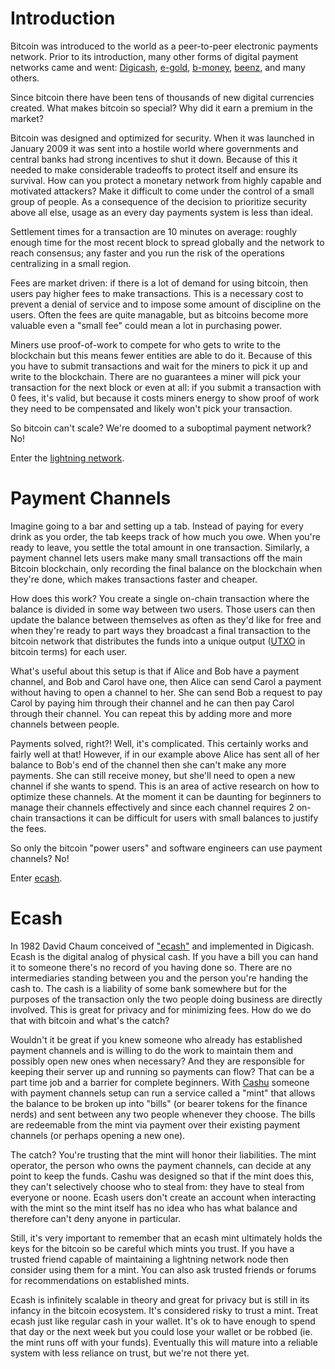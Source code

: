 # Introduction

Bitcoin was introduced to the world as a peer-to-peer electronic payments network.
Prior to its introduction, many other forms of digital payment networks came and went:
[Digicash](https://en.wikipedia.org/wiki/DigiCash), [e-gold](https://en.wikipedia.org/wiki/E-gold),
[b-money](https://en.bitcoin.it/wiki/B-money), [beenz](https://en.wikipedia.org/wiki/Beenz.com), and
many others.

Since bitcoin there have been tens of thousands of new digital currencies created. What makes bitcoin
so special? Why did it earn a premium in the market?

Bitcoin was designed and optimized for security. When it was launched in January 2009 it was sent into
a hostile world where governments and central banks had strong incentives to shut it down. Because of
this it needed to make considerable tradeoffs to protect itself and ensure its survival. How can you
protect a monetary network from highly capable and motivated attackers? Make it difficult to come under
the control of a small group of people. As a consequence of the decision to prioritize security above
all else, usage as an every day payments system is less than ideal.

Settlement times for a transaction are 10 minutes on average: roughly enough time for the most recent
block to spread globally and the network to reach consensus; any faster and you run the risk of
the operations centralizing in a small region.

Fees are market driven: if there is a lot of demand for using bitcoin, then users pay higher fees
to make transactions. This is a necessary cost to prevent a denial of service and to impose some
amount of discipline on the users. Often the fees are quite managable, but as bitcoins become more
valuable even a "small fee" could mean a lot in purchasing power.

Miners use proof-of-work to compete for who gets to write to the blockchain but this means fewer
entities are able to do it. Because of this you have to submit transactions and wait for the miners
to pick it up and write to the blockchain. There are no guarantees a miner will pick your transaction
for the next block or even at all: if you submit a transaction with 0 fees, it's valid, but because
it costs miners energy to show proof of work they need to be compensated and likely won't pick your
transaction.

So bitcoin can't scale? We're doomed to a suboptimal payment network? No!

Enter the [lightning network](https://lightning.network/).

# Payment Channels

Imagine going to a bar and setting up a tab. Instead of paying for every drink as you order, the tab
keeps track of how much you owe. When you're ready to leave, you settle the total amount in one transaction.
Similarly, a payment channel lets users make many small transactions off the main Bitcoin blockchain,
only recording the final balance on the blockchain when they're done, which makes transactions faster and
cheaper.

How does this work? You create a single on-chain transaction where the balance is divided in some way between
two users. Those users can then update the balance between themselves as often as they'd like for free
and when they're ready to part ways they broadcast a final transaction to the bitcoin network that distributes
the funds into a unique output ([UTXO](https://en.bitcoin.it/wiki/UTXO) in bitcoin terms) for each user.

What's useful about this setup is that if Alice and Bob have a payment channel, and Bob and Carol have one,
then Alice can send Carol a payment without having to open a channel to her. She can send Bob a request
to pay Carol by paying him through their channel and he can then pay Carol through their channel. You can
repeat this by adding more and more channels between people.

Payments solved, right?! Well, it's complicated. This certainly works and fairly well at that! However,
if in our example above Alice has sent all of her balance to Bob's end of the channel then she can't
make any more payments. She can still receive money, but she'll need to open a new channel if she wants
to spend. This is an area of active research on how to optimize these channels. At the moment it can
be daunting for beginners to manage their channels effectively and since each channel requires 2 on-chain
transactions it can be difficult for users with small balances to justify the fees.

So only the bitcoin "power users" and software engineers can use payment channels? No!

Enter [ecash](https://cashu.space/).

# Ecash

In 1982 David Chaum conceived of ["ecash"](https://en.wikipedia.org/wiki/Ecash) and implemented in Digicash.
Ecash is the digital analog of physical cash. If you have a bill you can hand it to someone there's no record
of you having done so. There are no intermediaries standing between you and the person you're handing the cash to.
The cash is a liability of some bank somewhere but for the purposes of the transaction only the two people
doing business are directly involved. This is great for privacy and for minimizing fees. How do we do that
with bitcoin and what's the catch?

Wouldn't it be great if you knew someone who already has established payment channels and is willing to do the
work to maintain them and possibly open new ones when necessary? And they are responsible for keeping their
server up and running so payments can flow? That can be a part time job and a barrier for complete beginners.
With [Cashu](https://cashu.space/) someone with payment channels setup can run a service called a "mint" that
allows the balance to be broken up into "bills" (or bearer tokens for the finance nerds) and sent between any
two people whenever they choose. The bills are redeemable from the mint via payment over their existing payment
channels (or perhaps opening a new one).

The catch? You're trusting that the mint will honor their liabilities. The mint operator, the person who owns
the payment channels, can decide at any point to keep the funds. Cashu was designed so that if the mint does
this, they can't selectively choose who to steal from: they have to steal from everyone or noone. Ecash users
don't create an account when interacting with the mint so the mint itself has no idea who has what balance and
therefore can't deny anyone in particular.

Still, it's very important to remember that an ecash mint ultimately holds the keys for the bitcoin so be careful
which mints you trust. If you have a trusted friend capable of maintaining a lightning network node then consider
using them for a mint. You can also ask trusted friends or forums for recommendations on established mints.

Ecash is infinitely scalable in theory and great for privacy but is still in its infancy in the bitcoin ecosystem.
It's considered risky to trust a mint. Treat ecash just like regular cash in your wallet. It's ok to have enough to
spend that day or the next week but you could lose your wallet or be robbed (ie. the mint runs off with your funds).
Eventually this will mature into a reliable system with less reliance on trust, but we're not there yet.
